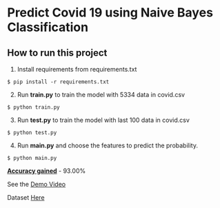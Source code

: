 # Predict Covid 19 using Naive Bayes Classification

## How to run this project
1. Install requirements from requirements.txt
``` 
$ pip install -r requirements.txt
```

2. Run <b>train.py</b> to train the model with 5334 data in covid.csv
```
$ python train.py
```

3. Run <b>test.py</b> to train the model with last 100 data in covid.csv
```
$ python test.py
```

4. Run <b>main.py</b> and choose the features to predict the probability.
```
$ python main.py
```

<b><u>Accuracy gained</u></b> - 93.00%

See the <a href="https://drive.google.com/file/d/1lrXIq0xdN63wasZIavZjfDupCoOicRtn/view?usp=share_link">Demo Video</a>


Dataset <a href="https://www.kaggle.com/datasets/jayaprakashpondy/coviddataset">Here</a>